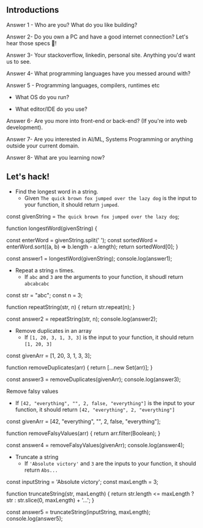 ## Introductions

Answer 1 - Who are you? What do you like building?         <!-- Am J.SIVASANKAR (MERN) Full stack developer -->

Answer 2- Do you own a PC and have a good internet        <!--Yes i own PC with 5G internet connection-->
 connection? Let's hear those specs 💪!

Answer 3- Your stackoverflow, linkedin, personal site.    <!-- Its My Portfolio please check it      https://gregorious-swan-077c44.netlify.app/  -->
Anything you'd want us to see.                   

Answer 4- What programming languages have you messed around with?   <!--Python-->


Answer 5 - Programming languages, compilers, runtimes etc              <!--am a Pure JAVASCRIPT DEVELOPER -->

  - What OS do you run?          <!--Windows-->

  - What editor/IDE do you use?  <!--VS code-->

Answer 6- Are you more into front-end or back-end? (If you're
into web development).        <!--Back-End (NodeJS-ExpressJS)-->

Answer 7- Are you interested in AI/ML, Systems Programming
or anything outside your current domain.    <!--Always am excited learning New Techs so Definitely Yes-->

Answer 8- What are you learning now?    <!--React Native-->



## Let's hack!


<!-- Coding Question - 1  -->

- Find the longest word in a string.
  - Given `The quick brown fox jumped over the lazy dog` is the input to your function, it should return `jumped`.

 <!-- Coding Answers - 1: -->

const givenString = `The quick brown fox jumped over the lazy dog`;

function  longestWord(givenString) {

  const enterWord = givenString.split(' ');
          <!--Sort the enterWord by length in descending order-->
  const sortedWord = enterWord.sort((a, b) => b.length - a.length);
  return sortedWord[0];
}

const answer1 = longestWord(givenString);
console.log(answer1);



<!-- Coding Question - 2 -->

- Repeat a string `n` times.
  - If `abc` and `3` are the arguments to your function, it shoudl return `abcabcabc`

 <!-- Coding Answers - 2 -->

const str = "abc";
const n = 3;

  function repeatString(str, n) {
  return str.repeat(n);
}

const answer2 = repeatString(str, n);
console.log(answer2);

<!-- Coding Question - 3 -->
- Remove duplicates in an array
  - If `[1, 20, 3, 1, 3, 3]` is the input to your
  function, it should return `[1, 20, 3]`

<!-- Coding Answers - 3 -->

const givenArr = [1, 20, 3, 1, 3, 3];

function removeDuplicates(arr) {
  return [...new Set(arr)];
}

const answer3 = removeDuplicates(givenArr);
console.log(answer3); 


<!-- Coding Question - 4 -->
 Remove falsy values
  - If `[42, "everything", "", 2, false, "everything"]` is the input to your function, it should return `[42, "everything", 2, "everything"]`

<!-- Coding Answers - 4 -->

const givenArr = [42, "everything", "", 2, false, "everything"];

function removeFalsyValues(arr) {
  return arr.filter(Boolean);
}

const answer4 = removeFalsyValues(givenArr);
console.log(answer4); 

<!-- Coding Question - 5 -->
- Truncate a string
  - If `'Absolute victory'` and `3` are the inputs to
  your function, it should return `Abs...`

<!-- Coding Answers - 5 -->
const inputString = 'Absolute victory';
const maxLength = 3;

function truncateString(str, maxLength) {
  return str.length <= maxLength ? str : str.slice(0, maxLength) + '...';
}

const answer5 = truncateString(inputString, maxLength);
console.log(answer5); 
